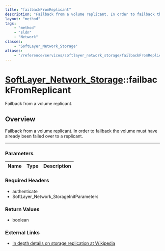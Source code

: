 ```yaml
---
title: "failbackFromReplicant"
description: "Failback from a volume replicant. In order to failback the volume must have already been failed over to a replicant."
layout: "method"
tags:
    - "method"
    - "sldn"
    - "Network"
classes:
    - "SoftLayer_Network_Storage"
aliases:
    - "/reference/services/softlayer_network_storage/failbackFromReplicant"
---
```

# [SoftLayer_Network_Storage](/reference/services/SoftLayer_Network_Storage)::failbackFromReplicant


Failback from a volume replicant.


## Overview 
Failback from a volume replicant. In order to failback the volume must have already been failed over to a replicant. 

-----

### Parameters 
|Name | Type | Description |
| --- | --- | --- |


### Required Headers
* authenticate
* SoftLayer_Network_StorageInitParameters


### Return Values
* boolean

### External Links


* [In depth details on storage replication at Wikipedia](http://en.wikipedia.org/wiki/Storage_replication#Disk_storage_replication)





